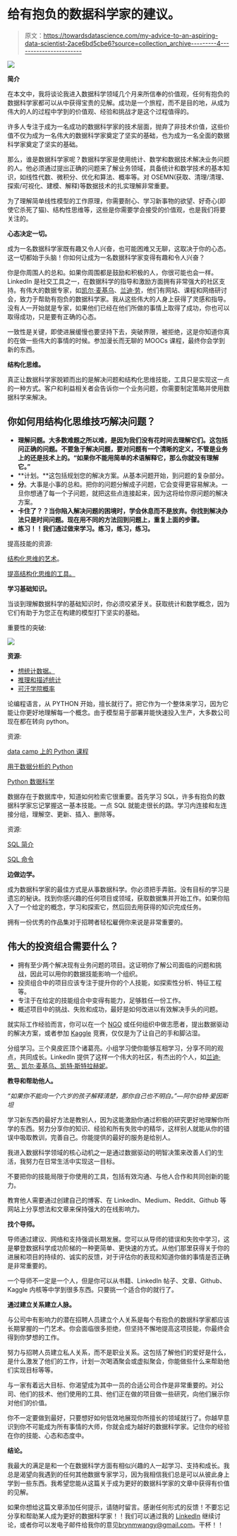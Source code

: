# 给有抱负的数据科学家的建议。

> 原文：<https://towardsdatascience.com/my-advice-to-an-aspiring-data-scientist-2ace6bd5cbe6?source=collection_archive---------4----------------------->

![](img/17e02c74b46810e3bd4204af95ebc2cf.png)

**简介**

在本文中，我将谈论我进入数据科学领域几个月来所信奉的价值观，任何有抱负的数据科学家都可以从中获得宝贵的见解。成功是一个旅程，而不是目的地，从成为伟大的人的过程中学到的价值观、经验和挑战才是这个过程值得的。

许多人专注于成为一名成功的数据科学家的技术层面，抛弃了非技术价值，这些价值不仅为成为一名伟大的数据科学家奠定了坚实的基础，也为成为一名全面的数据科学家奠定了坚实的基础。

那么，谁是数据科学家呢？数据科学家是使用统计、数学和数据技术解决业务问题的人。他必须通过提出正确的问题来了解业务领域，具备统计和数学技术的基本知识，如线性代数、微积分、优化和算法、概率等。对 OSEMN(获取、清理/清理、探索/可视化、建模、解释)等数据技术的扎实理解非常重要。

为了理解简单线性模型的工作原理，你需要耐心、学习新事物的欲望、好奇心(即使它杀死了猫)、结构性思维等，这些是你需要学会接受的价值观，也是我们将要关注的。

**心态决定一切。**

成为一名数据科学家既有趣又令人兴奋，也可能困难又无聊，这取决于你的心态。这一切都始于头脑！你如何让成为一名数据科学家变得有趣和令人兴奋？

你是你周围人的总和。如果你周围都是鼓励和积极的人，你很可能也会一样。LinkedIn 是社交工具之一，在数据科学的指导和激励方面拥有非常强大的社区支持。有伟大的数据专家，如[凯尔·麦基乌](https://www.linkedin.com/in/kylemckiou/)、[兰迪·劳](https://www.linkedin.com/in/randylaosat/)，他们有网站、课程和网络研讨会，致力于帮助有抱负的数据科学家。我从这些伟大的人身上获得了灵感和指导。没有人一开始就是专家，如果他们已经在他们所做的事情上取得了成功，你也可以取得成功，只是要有正确的心态。

一致性是关键，即使进展缓慢也要坚持下去，突破界限，被拒绝，这是你知道你真的在做一些伟大的事情的时候。参加漫长而无聊的 MOOCs 课程，最终你会学到新的东西。

**结构化思维。**

真正让数据科学家脱颖而出的是解决问题和结构化思维技能，工具只是实现这一点的一种方式。客户和利益相关者会告诉你一个业务问题，你需要制定策略并使用数据科学来解决。

## 你如何用结构化思维技巧解决问题？

*   **理解问题。大多数难题之所以难，是因为我们没有花时间去理解它们。这包括问正确的问题。不要急于解决问题，要对问题有一个清晰的定义，不管是业务上的还是技术上的。“如果你不能用简单的术语解释它，那么你就没有理解它。”**
*   **计划。**这包括规划您的解决方案。从基本问题开始，到问题的复杂部分。
*   **分**。大事是小事的总和。把你的问题分解成子问题，它会变得更容易解决。一旦你想通了每一个子问题，就把这些点连接起来，因为这将给你原问题的解决方案。
*   **卡住了？？当你陷入解决问题的困境时，学会休息而不是放弃。你找到解决办法只是时间问题。现在用不同的方法回到问题上，重复上面的步骤。**
*   **练习！！我们通过做来学习。练习，练习，练习。**

提高技能的资源:

[结构化思维的艺术](https://www.analyticsvidhya.com/blog/2013/06/art-structured-thinking-analyzing/)。

[提高结构化思维的工具。](https://www.analyticsvidhya.com/blog/2014/02/tools-structured-thinking/)

**学习基础知识。**

当谈到理解数据科学的基础知识时，你必须咬紧牙关。获取统计和数学概念，因为它们有助于为您正在构建的模型打下坚实的基础。

重要性的突破:

![](img/02c5e54826b2c529b8df61362f6aeffa.png)

**资源:**

*   [想统计数据。](http://www.greenteapress.com/thinkstats/)
*   [推理和描述统计](https://www.udacity.com/course/intro-to-descriptive-statistics--ud827)
*   [可汗学院概率](https://www.khanacademy.org/math/probability)

论编程语言，从 PYTHON 开始，擅长就行了。把它作为一个整体来学习，因为它能让你更好地理解每一个概念。由于模型易于部署并能快速投入生产，大多数公司现在都在转向 python。

资源:

[data camp 上的 Python 课程](https://www.datacamp.com/getting-started?step=2&track=python)

[用于数据分析的 Python](http://cs109.github.io/2015/)

[Python 数据科学](https://www.dataquest.io/)

数据存在于数据库中，知道如何检索它很重要。首先学习 SQL，许多有抱负的数据科学家忘记掌握这一基本技能。一点 SQL 就能走很长的路。学习内连接和左连接分组，理解空、更新、插入、删除等。

资源:

[SQL 简介](https://youtu.be/WNb7Q7Da0Qo?list=PLCV8PlnXJ9x6LAuqPXgXZNSeHznXQ3b3l)

[SQL 命令](https://www.youtube.com/watch?v=7Vtl2WggqOg)

**边做边学。**

成为数据科学家的最佳方式是从事数据科学。你必须把手弄脏。没有目标的学习是遗忘的秘诀。找到你感兴趣的任何项目或领域，获取数据集并开始工作。如果你陷入了一个给定的概念，学习和探索它，然后回去用获得的知识完成任务。

拥有一份优秀的作品集对于招聘者轻松雇佣你来说是非常重要的。

## 伟大的投资组合需要什么？

*   拥有至少两个解决现有业务问题的项目。这证明你了解公司面临的问题和挑战，因此可以用你的数据技能影响一个组织。
*   投资组合中的项目应该专注于提升你的个人技能，如探索性分析、特征工程等。
*   专注于在给定的技能组合中变得有能力，足够胜任一份工作。
*   概述项目中的挑战、失败和成功，最好是如何改进以有效解决手头的问题。

就实际工作经验而言，你可以在一个 [NGO](https://www.drivendata.org/) 或任何组织中做志愿者，提出数据驱动的解决方案，或者参加 [Kaggle](https://www.kaggle.com/) 竞赛，仅仅是为了让自己的手和脚沾湿。

分组学习。三个臭皮匠顶个诸葛亮。小组学习使你能够互相学习，分享不同的观点，共同成长。Linkedln 提供了这样一个伟大的社区，有杰出的个人，如[兰迪·劳、](https://www.linkedin.com/in/randylaosat/) [凯尔·麦基乌、](https://www.linkedin.com/in/kylemckiou/)[凯特·斯特拉赫妮](https://www.linkedin.com/in/kate-strachnyi-data/)。

**教导和帮助他人。**

*“如果你不能向一个六岁的孩子解释清楚，那你自己也不明白。”—阿尔伯特·爱因斯坦*

学习新东西的最好方法是教别人，因为这能激励你通过积极的研究更好地理解你所学的东西。努力分享你的知识、经验和所有失败中的精华，这样别人就能从你的错误中吸取教训，完善自己。你能提供的最好的服务是给别人。

我进入数据科学领域的核心动机之一是通过数据驱动的明智决策来改善人们的生活，我努力在日常生活中实现这一目标。

不要把你的技能局限于你使用的工具，包括有效沟通、与他人合作和共同创新的能力。

教育他人需要通过创建自己的博客、在 LinkedIn、Medium、Reddit、Github 等网站上分享想法和文章来保持强大的在线影响力。

**找个导师。**

导师通过建议、网络和支持强调长期发展。您可以从导师的错误和失败中学习，这是攀登数据科学成功阶梯的一种更简单、更快速的方式。从他们那里获得关于你的进展和项目的持续的、诚实的反馈，对于评估你的表现和知道你做的事情是否正确是非常重要的。

一个导师不一定是一个人，但是你可以从书籍、LinkedIn 帖子、文章、Github、Kaggle 内核等中学到很多东西。只要挑一个适合你的就行了。

**通过建立关系建立人脉。**

与公司中有影响力的潜在招聘人员建立个人关系是每个有抱负的数据科学家都应该长期掌握的一门艺术。你会面临很多拒绝，但坚持不懈地提高这项技能，你最终会得到你梦想的工作。

努力与招聘人员建立私人关系，而不是职业关系。这包括了解他们的爱好是什么，是什么激发了他们的工作，计划一次喝酒聚会或虚拟聚会，你能做些什么来帮助他们实现目标等等。

与一家有着远大目标、你渴望成为其中一员的合适公司合作是非常重要的。对公司、他们的技术、他们使用的工具、他们正在做的项目做一些研究，向他们展示你对他们的价值。

你不一定要做到最好，只要想好如何低效地展现你所擅长的领域就行了。你越早意识到你不可能成为所有事情的大师，你就会成为越好的数据科学家。记住你的经验在你的技能、心态和态度中。

**结论。**

我最大的满足是和一个在数据科学方面有相似兴趣的人一起学习、支持和成长。我总是渴望向我遇到的任何其他数据专家学习，因为我相信我们总是可以从彼此身上学到一些东西。我希望您能从这篇关于成为更好的数据科学家的文章中获得有价值的见解。

如果你想给这篇文章添加任何提示，请随时留言。感谢任何形式的反馈！不要忘记分享和帮助某人成为更好的数据科学家！！我们可以通过我的 [LinkedIn](https://www.linkedin.com/in/brianmwangi/) 继续讨论，或者你可以发电子邮件给我你的意见[brynmwangy@gmail.com](mailto:brynmwangy@gmail.com)。干杯！！